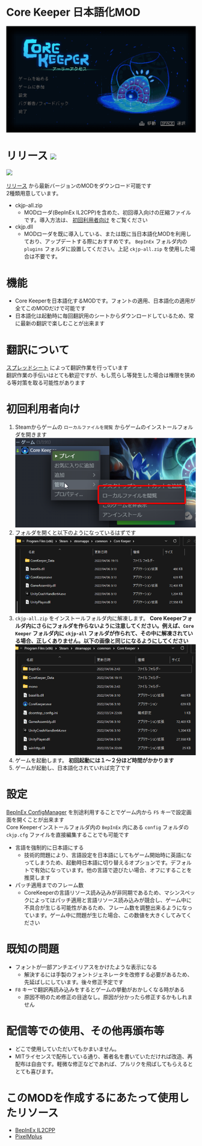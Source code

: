 ﻿# Core Keeper 日本語化MOD
<img align="center" src="img/ss.png">

# リリース [![](https://img.shields.io/github/downloads/azutake/corekeeper-jp/total.svg)](../../releases)
[![](https://img.shields.io/github/release/azutake/corekeeper-jp.svg?label=version)](../../releases/latest)

[リリース](../../releases) から最新バージョンのMODをダウンロード可能です  
2種類用意しています。
* ckjp-all.zip
  - MODローダ(BepInEx IL2CPP)を含めた、初回導入向けの圧縮ファイルです。導入方法は、 [初回利用者向け](#初回利用者向け) をご覧ください
* ckjp.dll
  - MODローダを既に導入している、または既に当日本語化MODを利用しており、アップデートする際におすすめです。 `BepInEx` フォルダ内の `plugins` フォルダに設置してください。上記 `ckjp-all.zip` を使用した場合は不要です。

# 機能
* Core Keeperを日本語化するMODです。フォントの適用、日本語化の適用が全てこのMODだけで可能です
* 日本語化は起動時に毎回翻訳用のシートからダウンロードしているため、常に最新の翻訳で楽しむことが出来ます

# 翻訳について
[スプレッドシート](https://docs.google.com/spreadsheets/d/1csBM-ZqZtG_z_JdLaFvGHHy8UABZdxRRdT_ShJM5zTE/edit#gid=0) によって翻訳作業を行っています  
翻訳作業の手伝いはとても歓迎ですが、もし荒らし等発生した場合は権限を狭める等対策を取る可能性があります

# 初回利用者向け
1. Steamからゲームの `ローカルファイルを閲覧` からゲームのインストールフォルダを開きます  
![SS](img/steam_xqDTuLeSCe.png)
2. フォルダを開くと以下のようになっているはずです  
![SS](img/explorer_dBxPBY4Glo.png)
3.  `ckjp-all.zip` をインストールフォルダ内に解凍します。 **Core Keeperフォルダ内にさらにフォルダを作らないように注意してください。例えば、`Core Keeper` フォルダ内に `ckjp-all` フォルダが作られて、その中に解凍されている場合、正しくありません。以下の画像と同じになるようにしてください**  
![SS](img/explorer_7tgBzy59mR.png)
4. ゲームを起動します。 **初回起動には１～２分ほど時間がかかります**
5. ゲームが起動し、日本語化されていれば完了です

# 設定
[BepInEx ConfigManager](https://github.com/sinai-dev/BepInExConfigManager) を別途利用することでゲーム内から `F5` キーで設定画面を開くことが出来ます  
Core Keeperインストールフォルダ内の `BepInEx` 内にある `config` フォルダの `ckjp.cfg` ファイルを直接編集することでも可能です
* 言語を強制的に日本語にする
  - 技術的問題により、言語設定を日本語にしてもゲーム開始時に英語になってしまうため、起動時日本語に切り替えるオプションです。デフォルトで有効になっています。他の言語で遊びたい場合、オフにすることを推奨します
* パッチ適用までのフレーム数
  - CoreKeeperの言語リソース読み込みが非同期であるため、マシンスペックによってはパッチ適用と言語リソース読み込みが競合し、ゲーム中に不具合が生じる可能性があるため、フレーム数を調整出来るようになっています。ゲーム中に問題が生じた場合、この数値を大きくしてみてください

# 既知の問題
* フォントが一部アンチエイリアスをかけたような表示になる
  - 解決するには手製のフォントジェネレータを改修する必要があるため、先延ばしにしています。後々修正予定です
* `F8` キーで翻訳再読み込みをするとゲームの挙動がおかしくなる時がある
  - 原因不明のため修正の目途なし。原因が分かったら修正するかもしれません

# 配信等での使用、その他再頒布等
* どこで使用していただいてもかまいません。
* MITライセンスで配布している通り、著者名を書いていただければ改造、再配布は自由です。軽微な修正などであれば、プルリクを飛ばしてもらえるととても喜びます。

# このMODを作成するにあたって使用したリソース
* [BepInEx IL2CPP](https://github.com/BepInEx/BepInEx)
* [PixelMplus](https://itouhiro.hatenablog.com/entry/20130602/font)
